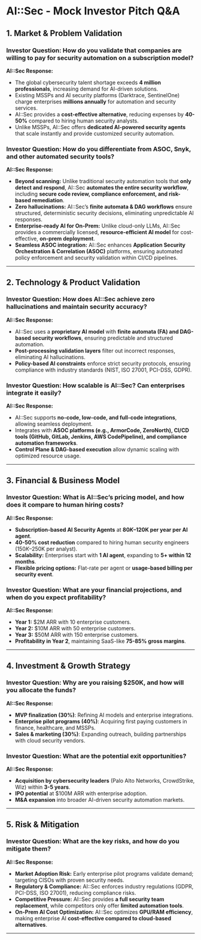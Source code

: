 # **AI::Sec - Mock Investor Pitch Q&A**

## **1. Market & Problem Validation**

### **Investor Question:** How do you validate that companies are willing to pay for security automation on a subscription model?

**AI::Sec Response:**

- The global cybersecurity talent shortage exceeds **4 million professionals**, increasing demand for AI-driven solutions.
- Existing MSSPs and AI security platforms (Darktrace, SentinelOne) charge enterprises **millions annually** for automation and security services.
- AI::Sec provides a **cost-effective alternative**, reducing expenses by **40-50%** compared to hiring human security analysts.
- Unlike MSSPs, AI::Sec offers **dedicated AI-powered security agents** that scale instantly and provide customized security automation.

### **Investor Question:** How do you differentiate from ASOC, Snyk, and other automated security tools?

**AI::Sec Response:**

- **Beyond scanning:** Unlike traditional security automation tools that **only detect and respond**, AI::Sec **automates the entire security workflow**, including **secure code review, compliance enforcement, and risk-based remediation**.
- **Zero hallucinations:** AI::Sec’s **finite automata & DAG workflows** ensure structured, deterministic security decisions, eliminating unpredictable AI responses.
- **Enterprise-ready AI for On-Prem:** Unlike cloud-only LLMs, AI::Sec provides a commercially licensed, **resource-efficient AI model** for cost-effective, **on-prem deployment**.
- **Seamless ASOC integration:** AI::Sec enhances **Application Security Orchestration & Correlation (ASOC)** platforms, ensuring automated policy enforcement and security validation within CI/CD pipelines.

---

## **2. Technology & Product Validation**

### **Investor Question:** How does AI::Sec achieve zero hallucinations and maintain security accuracy?

**AI::Sec Response:**

- AI::Sec uses a **proprietary AI model** with **finite automata (FA) and DAG-based security workflows**, ensuring predictable and structured automation.
- **Post-processing validation layers** filter out incorrect responses, eliminating AI hallucinations.
- **Policy-based AI constraints** enforce strict security protocols, ensuring compliance with industry standards (NIST, ISO 27001, PCI-DSS, GDPR).

### **Investor Question:** How scalable is AI::Sec? Can enterprises integrate it easily?

**AI::Sec Response:**

- AI::Sec supports **no-code, low-code, and full-code integrations**, allowing seamless deployment.
- Integrates with **ASOC platforms (e.g., ArmorCode, ZeroNorth), CI/CD tools (GitHub, GitLab, Jenkins, AWS CodePipeline), and compliance automation frameworks**.
- **Control Plane & DAG-based execution** allow dynamic scaling with optimized resource usage.

---

## **3. Financial & Business Model**

### **Investor Question:** What is AI::Sec’s pricing model, and how does it compare to human hiring costs?

**AI::Sec Response:**

- **Subscription-based AI Security Agents** at **$80K–$120K per year per AI agent**.
- **40-50% cost reduction** compared to hiring human security engineers ($150K–$250K per analyst).
- **Scalability:** Enterprises start with **1 AI agent**, expanding to **5+ within 12 months**.
- **Flexible pricing options:** Flat-rate per agent or **usage-based billing per security event**.

### **Investor Question:** What are your financial projections, and when do you expect profitability?

**AI::Sec Response:**

- **Year 1:** $2M ARR with 10 enterprise customers.
- **Year 2:** $10M ARR with 50 enterprise customers.
- **Year 3:** $50M ARR with 150 enterprise customers.
- **Profitability in Year 2**, maintaining SaaS-like **75-85% gross margins**.

---

## **4. Investment & Growth Strategy**

### **Investor Question:** Why are you raising $250K, and how will you allocate the funds?

**AI::Sec Response:**

- **MVP finalization (30%)**: Refining AI models and enterprise integrations.
- **Enterprise pilot programs (40%)**: Acquiring first paying customers in finance, healthcare, and MSSPs.
- **Sales & marketing (30%)**: Expanding outreach, building partnerships with cloud security vendors.

### **Investor Question:** What are the potential exit opportunities?

**AI::Sec Response:**

- **Acquisition by cybersecurity leaders** (Palo Alto Networks, CrowdStrike, Wiz) within **3-5 years**.
- **IPO potential** at $100M ARR with enterprise adoption.
- **M&A expansion** into broader AI-driven security automation markets.

---

## **5. Risk & Mitigation**

### **Investor Question:** What are the key risks, and how do you mitigate them?

**AI::Sec Response:**

- **Market Adoption Risk:** Early enterprise pilot programs validate demand; targeting CISOs with proven security needs.
- **Regulatory & Compliance:** AI::Sec enforces industry regulations (GDPR, PCI-DSS, ISO 27001), reducing compliance risks.
- **Competitive Pressure:** AI::Sec provides **a full security team replacement**, while competitors only offer **limited automation tools**.
- **On-Prem AI Cost Optimization:** AI::Sec optimizes **GPU/RAM efficiency**, making enterprise AI **cost-effective compared to cloud-based alternatives**.

---
